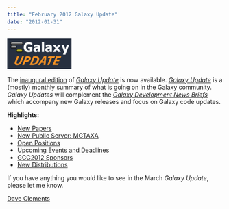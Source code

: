 ```yaml
---
title: "February 2012 Galaxy Update"
date: "2012-01-31"
---
```


<div class='right'><a href='/src/galaxy-updates/2012-02/index.md'><img src="/src/images/logos/GalaxyUpdate200.png" alt="Galaxy Updates" width=150 /></a></div>

The [inaugural edition](/src/galaxy-updates/2012-02/index.md) of *[Galaxy Update](/src/galaxy-updates/index.md)* is now available.  *[Galaxy Update](/src/galaxy-updates/index.md)* is a (mostly) monthly summary of what is going on in the Galaxy community.  *Galaxy Updates* will complement the *[Galaxy Development News Briefs](/src/docs/index.md)* which accompany new Galaxy releases and focus on Galaxy code updates.

**Highlights:**

* [New Papers](/src/galaxy-updates/2012-02/index.md#new-papers)
* [New Public Server: MGTAXA](/src/galaxy-updates/2012-02/index.md#new-public-server-mgtaxa)
* [Open Positions](/src/galaxy-updates/2012-02/index.md#whos-hiring)
* [Upcoming Events and Deadlines](/src/galaxy-updates/2012-02/index.md#upcoming-events-and-deadlines)
* [GCC2012 Sponsors](/src/galaxy-updates/2012-02/index.md#gcc2012-sponsors)
* [New Distributions](/src/galaxy-updates/2012-02/index.md#new-distributions)

If you have anything you would like to see in the March *Galaxy Update*, please let me know.

[Dave Clements](/src/people/dave-clements/index.md)

